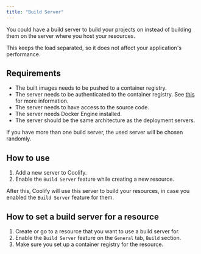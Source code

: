 ```yaml
---
title: "Build Server"
---
```


You could have a build server to build your projects on instead of building them on the server where you host your resources.

This keeps the load separated, so it does not affect your application's performance.

## Requirements

- The built images needs to be pushed to a container registry.
- The server needs to be authenticated to the container registry. See [this](/docs/knowledge-base/docker/registry) for more information.
- The server needs to have access to the source code.
- The server needs Docker Engine installed.
- The server should be the same architecture as the deployment servers.

If you have more than one build server, the used server will be chosen randomly.

## How to use

1. Add a new server to Coolify.
2. Enable the `Build Server` feature while creating a new resource.

After this, Coolify will use this server to build your resources, in case you enabled the `Build Server` feature for them.

## How to set a build server for a resource

1. Create or go to a resource that you want to use a build server for.
2. Enable the `Build Server` feature on the `General` tab, `Build` section.
3. Make sure you set up a container registry for the resource.
